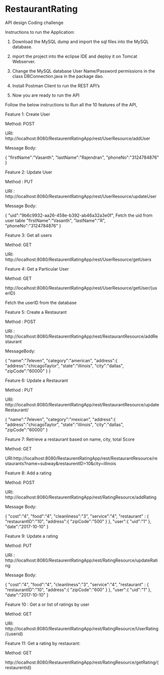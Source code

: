 # RestaurantRating

API design Coding challenge

Instructions to run the Application:

1. Download the MySQL dump and import the sql files into the MySQL database.

2. mport the project into the eclipse IDE and deploy it on Tomcat Webserver. 

3. Change the MySQL database User Name/Password permissions in the class DBConnection.java in the package dao.

4. Install Postman Client to run the REST API’s 

5.	Now you are ready to run the API 

Follow the below instructions to Run all the 10 features of the API,

Feature 1: Create User

Method: POST

URI: http://localhost:8080/RestaurentRatingApp/rest/UserResource/addUser

Message Body:

{
	"firstName":"Vasanth",
	"lastName":"Rajendran",
	"phoneNo":"3124784876"
}

Feature 2: Update User

Method : PUT

URI : http://localhost:8080/RestaurentRatingApp/rest/UserResource/updateUser

Message Body:

{
	"uid":"9b6c9932-aa26-458e-b392-ab46a32a3e0f",   Fetch the uid from user table	"firstName":"Vasanth",
	"lastName":"R",
	"phoneNo":"3124784876"
}

Feature 3: Get all users

Method: GET

URI: http://localhost:8080/RestaurentRatingApp/rest/UserResource/getUsers

Feature 4: Get a Particular User

Method: GET

http://localhost:8080/RestaurentRatingApp/rest/UserResource/getUser/{userID}

Fetch the userID from the database

Feature 5: Create a Restaurant

Method : POST

URI : http://localhost:8080/RestaurentRatingApp/rest/RestaurantResource/addRestaurant

MessageBody:

{
	"name":"7eleven",
	"category":"american",
	"address":{
	"address":"chicagoTaylor",
	"state":"illinois",
	"city":"dallas",
	"zipCode":"60000"
	}
}


Feature 6: Update a Restaurant

Method : PUT

URI: http://localhost:8080/RestaurentRatingApp/rest/RestaurantResource/updateRestaurant/

{
	"name":"7eleven", 
	"category":"mexican",
	"address":{
	"address":"chicagoTaylor",
	"state":"illinois",
	"city":"dallas",
	"zipCode":"60000"
}

Feature 7: Retrieve a restaurant based on name, city, total Score

Method: GET

URI:http://localhost:8080/RestaurentRatingApp/rest/RestaurantResource/restaurants?name=subway&restaurentID=10&city=illinois


Feature 8: Add a rating

Method: POST 

URI: http://localhost:8080/RestaurentRatingApp/rest/RatingResource/addRating

Message Body:

{
	"cost":"4",
	"food":"4",
	"cleanliness":"3",
	"service":"4",
	"restaurant" : {
		"restaurantID":"10",
		"address":{
			"zipCode":"500"
		}
	},
	"user":{
		"uid":"1"
	},
	"date":"2017-10-10"
}

Feature 9: Update a rating

Method: PUT

URI : http://localhost:8080/RestaurentRatingApp/rest/RatingResource/updateRating

Message Body:

{
	"cost":"4",
	"food":"4",
	"cleanliness":"3",
	"service":"4",
	"restaurant" : {
		"restaurantID":"10",
		"address":{
			"zipCode":"600"
		}
	},
	"user":{
		"uid":"1"
	},
	"date":"2017-10-10"
}

Feature 10 : Get a or list of ratings by user

Method: GET

URI: http://localhost:8080/RestaurentRatingApp/rest/RatingResource/UserRating/{userid}

Feature 11: Get a rating by restaurant:

Method: GET

http://localhost:8080/RestaurentRatingApp/rest/RatingResource/getRating/{restaurentid}





